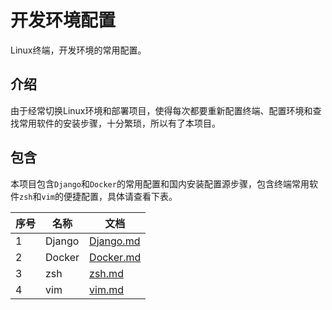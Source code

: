 # 开发环境配置

Linux终端，开发环境的常用配置。

## 介绍

由于经常切换Linux环境和部署项目，使得每次都要重新配置终端、配置环境和查找常用软件的安装步骤，十分繁琐，所以有了本项目。

## 包含

本项目包含```Django```和```Docker```的常用配置和国内安装配置源步骤，包含终端常用软件```zsh```和```vim```的便捷配置，具体请查看下表。

|序号|名称|文档|
|-|-|-|
|1|Django|[Django.md](./project_enviroment/Django.md)|
|2|Docker|[Docker.md](./project_enviroment/Docker.md)|
|3|zsh|[zsh.md](./linux_enviroment/zsh.md)|
|4|vim|[vim.md](./linux_enviroment/vim.md)|

